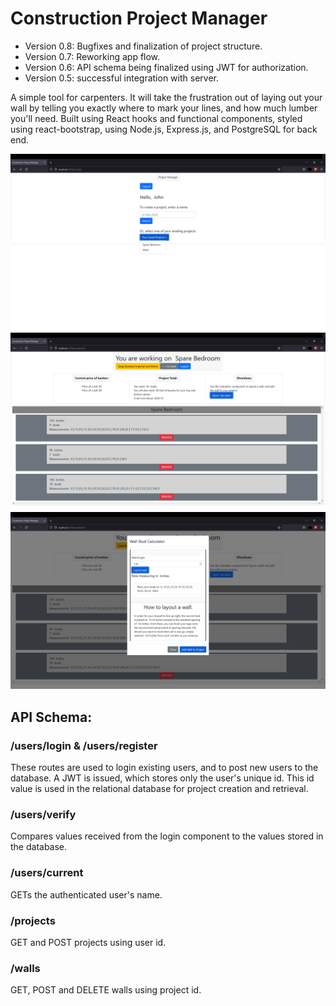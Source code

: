 # Construction Project Manager

- Version 0.8: Bugfixes and finalization of project structure.
- Version 0.7: Reworking app flow.
- Version 0.6: API schema being finalized using JWT for authorization.
- Version 0.5: successful integration with server.

A simple tool for carpenters. It will take the frustration out of laying out your wall by telling you exactly where to mark your lines, and how much lumber you'll need.
Built using React hooks and functional components, styled using react-bootstrap, using Node.js, Express.js, and PostgreSQL for back end.

![Screenshot](public/Manager.png)
![Screenshot](public/Dashboard.png)
![Screenshot](public/Modal.png)

## API Schema:

### /users/login & /users/register

These routes are used to login existing users, and to post new users to the database. A JWT is issued, which stores only the user's unique id. This id value is used in the relational database for project creation and retrieval.

### /users/verify

Compares values received from the login component to the values stored in the database.

### /users/current

GETs the authenticated user's name.

### /projects

GET and POST projects using user id.

### /walls

GET, POST and DELETE walls using project id.

